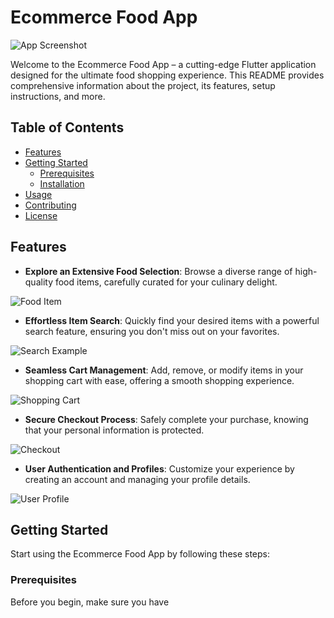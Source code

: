 # Ecommerce Food App

![App Screenshot](https://via.placeholder.com/800x400)

Welcome to the Ecommerce Food App – a cutting-edge Flutter application designed for the ultimate food shopping experience. This README provides comprehensive information about the project, its features, setup instructions, and more.

## Table of Contents

- [Features](#features)
- [Getting Started](#getting-started)
  - [Prerequisites](#prerequisites)
  - [Installation](#installation)
- [Usage](#usage)
- [Contributing](#contributing)
- [License](#license)

## Features

- **Explore an Extensive Food Selection**: Browse a diverse range of high-quality food items, carefully curated for your culinary delight.

![Food Item](https://via.placeholder.com/200x200)

- **Effortless Item Search**: Quickly find your desired items with a powerful search feature, ensuring you don't miss out on your favorites.

![Search Example](https://via.placeholder.com/300x150)

- **Seamless Cart Management**: Add, remove, or modify items in your shopping cart with ease, offering a smooth shopping experience.

![Shopping Cart](https://via.placeholder.com/250x250)

- **Secure Checkout Process**: Safely complete your purchase, knowing that your personal information is protected.

![Checkout](https://via.placeholder.com/400x300)

- **User Authentication and Profiles**: Customize your experience by creating an account and managing your profile details.

![User Profile](https://via.placeholder.com/200x300)

## Getting Started

Start using the Ecommerce Food App by following these steps:

### Prerequisites

Before you begin, make sure you have
